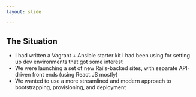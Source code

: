 ```yaml
---
layout: slide

---
```


## The Situation

* I had written a Vagrant + Ansible starter kit I had been using for setting up dev environments that got some interest
* We were launching a set of new Rails-backed sites, with separate API-driven front ends (using React.JS mostly)
* We wanted to use a more streamlined and modern approach to bootstrapping, provisioning, and deployment
